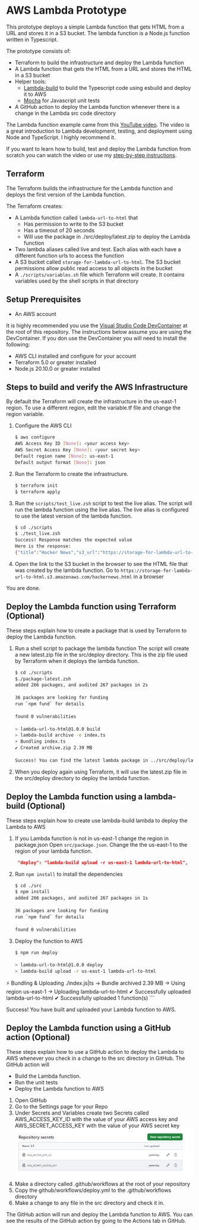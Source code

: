# AWS Lambda Prototype

This prototype deploys a simple Lambda function that gets HTML from a URL and stores it in a S3 bucket.  The lambda function is a Node.js function written in Typescript.

The prototype consists of:
- Terraform to build the infrastructure and deploy the Lambda function
- A Lambda function that gets the HTML from a URL and stores the HTML in a S3 bucket
- Helper tools:
    - [Lambda-build](https://github.com/alexkrkn/lambda-build) to build the Typescript code using esbuild and deploy it to AWS
    - [Mocha](https://mochajs.org/) for Javascript unit tests
- A GitHub action to deploy the Lambda function whenever there is a change in the Lambda src code directory


The Lambda function example came from this [YouTube video](https://www.youtube.com/watch?v=51EAwBDdgio). The video is a great introduction to Lambda development, testing, and deployment using Node and TypeScript.  I highly recommend it.

If you want to learn how to build, test and deploy the Lambda function from scratch you can watch the video or use my [step-by-step instructions](BuildLambdaFromScratch.md).


## Terraform

The Terraform builds the infrastructure for the Lambda function and deploys the first version of the Lambda function.

The Terraform creates:
- A Lambda function called `lambda-url-to-html` that 
    - Has permission to write to the S3 bucket
    - Has a timeout of 20 seconds
    - Will use the package in ./src/deploy/latest.zip to deploy the Lambda function
- Two lambda aliases called live and test.  Each alias with each have a different function urls to access the function
- A S3 bucket called `storage-for-lambda-url-to-html`.  The S3 bucket permissions allow public read access to all objects in the bucket
- A `./scripts/variables.sh` file which Terraform will create.  It contains variables used by the shell scripts in that directory




## Setup Prerequisites

- An AWS account 

It is highly recommended you use the [Visual Studio Code DevContainer](https://code.visualstudio.com/docs/devcontainers/containers) at the root of this repository.  The instructions below assume you are using the DevContainer.  If you don use the DevContainer you will need to install the following:

- AWS CLI installed and configure for your account
- Terraform 5.0 or greater installed
- Node.js 20.10.0 or greater installed

    

## Steps to build and verify the AWS Infrastructure

By default the Terraform will create the infrastructure in the us-east-1 region.  To use a different region, edit the variable.tf file and change the region variable.

1. Configure the AWS CLI
    ``` bash
    $ aws configure
    AWS Access Key ID [None]: <your access key>
    AWS Secret Access Key [None]: <your secret key>
    Default region name [None]: us-east-1
    Default output format [None]: json
    ```
2. Run the Terraform to create the infrastructure.
    ``` bash
    $ terraform init
    $ terraform apply
    ```
3. Run the `scripts/test_live.zsh` script to test the live alias.  The script will run the lambda function using the live alias.  The live alias is configured to use the latest version of the lambda function.  
    ``` bash
    $ cd ./scripts
    $ ./test_live.zsh
    Success! Response matches the expected value
    Here is the response:
    {"title":"Hacker News","s3_url":"https://storage-for-lambda-url-to-html.s3.amazonaws.com/hackernews.html"}
    ```
    
3. Open the link to the S3 bucket in the browser to see the HTML file that was created by the lambda function.
    Go to  `https://storage-for-lambda-url-to-html.s3.amazonaws.com/hackernews.html` in a browser

You are done.


## Deploy the Lambda function using Terraform (Optional)

These steps explain how to create a package that is used by Terraform to deploy the Lambda
function.

1. Run a shell script to package the lambda function 
The script will create a new latest.zip file in the src/deploy directory.  This is the zip file used by Terraform when it deploys the lambda function.
    ``` bash
    $ cd ./scripts
    $./package-latest.zsh 
    added 266 packages, and audited 267 packages in 2s

    36 packages are looking for funding
    run `npm fund` for details

    found 0 vulnerabilities

    > lambda-url-to-html@1.0.0 build
    > lambda-build archive -e index.ts
    ⚡️ Bundling index.ts
    ✔ Created archive.zip 2.39 MB

    Success! You can find the latest lambda package in ../src/deploy/latest.zip 
    ```

2. When you deploy again using Terraform, it will use the latest.zip file in the src/deploy directory to deploy the lambda function.  

## Deploy the Lambda function using a lambda-build (Optional)

These steps explain how to create use lambda-build lambda to deploy the Lambda to AWS

1. If you Lambda function is not in us-east-1 change the region in package.json
   Open `src/package.json`.  Change the the us-east-1 to the region of your lambda function.  
    ``` json
     "deploy": "lambda-build upload -r us-east-1 lambda-url-to-html",
    ``` 
2. Run `npm install` to install the dependencies
    ``` bash
    $ cd ./src
    $ npm install
    added 266 packages, and audited 267 packages in 1s

    36 packages are looking for funding
    run `npm fund` for details

    found 0 vulnerabilities
    ```
3. Deploy the function to AWS
    ``` bash
    $ npm run deploy

    > lambda-url-to-html@1.0.0 deploy
    > lambda-build upload -r us-east-1 lambda-url-to-html


 ⚡️ Bundling & Uploading ./index.js|ts
  → Bundle archived 2.39 MB
  → Using region us-east-1
  → Uploading lambda-url-to-html
  ✔ Successfully uploaded lambda-url-to-html
  ✔ Successfully uploaded 1 function(s)
    ```

Success! You have built and uploaded your Lambda function to AWS.

## Deploy the Lambda function using a GitHub action (Optional)

These steps explain how to use a GitHub action to deploy the Lambda to AWS whenever you check in a change to the src directory in GitHub.  The GitHub action will 
- Build the Lambda function.
- Run the unit tests
- Deploy the Lambda function to AWS

1. Open GitHub
2. Go to the Settings page for your Repo
3. Under Secrets and Variables create two Secrets called AWS_ACCESS_KEY_ID with the value of your AWS access key and AWS_SECRET_ACCESS_KEY with the value of your AWS secret key
![Alt text](images/github-action-secrets.png?raw=true "GitHub Action Secrets")
4. Make a directory called .github/workflows at the root of your repository
5. Copy the github/workflows/deploy.yml to the .github/workflows directory
6. Make a change to any file in the src directory and check it in.  

The GitHub action will run and deploy the Lambda function to AWS.  You can see the results of the GitHub action by going to the Actions tab in GitHub.


